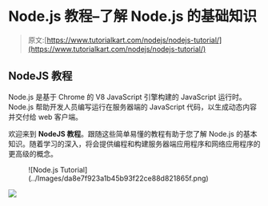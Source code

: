 # Node.js 教程–了解 Node.js 的基础知识

> 原文:[https://www.tutorialkart.com/nodejs/nodejs-tutorial/](https://www.tutorialkart.com/nodejs/nodejs-tutorial/)

## NodeJS 教程

Node.js 是基于 Chrome 的 V8 JavaScript 引擎构建的 JavaScript 运行时。Node.js 帮助开发人员编写运行在服务器端的 JavaScript 代码，以生成动态内容并交付给 web 客户端。

欢迎来到 **NodeJS 教程**。跟随这些简单易懂的教程有助于您了解 Node.js 的基本知识。随着学习的深入，将会提供编程和构建服务器端应用程序和网络应用程序的更高级的概念。

<figure class="aligncenter">![Node.js Tutorial](../Images/da8e7f923a1b45b93f22ce88d821865f.png)</figure>

[![](../Images/925da31b32d6bc3827932f6c8afb11bb.png)](https://www.tutorialkart.com/)